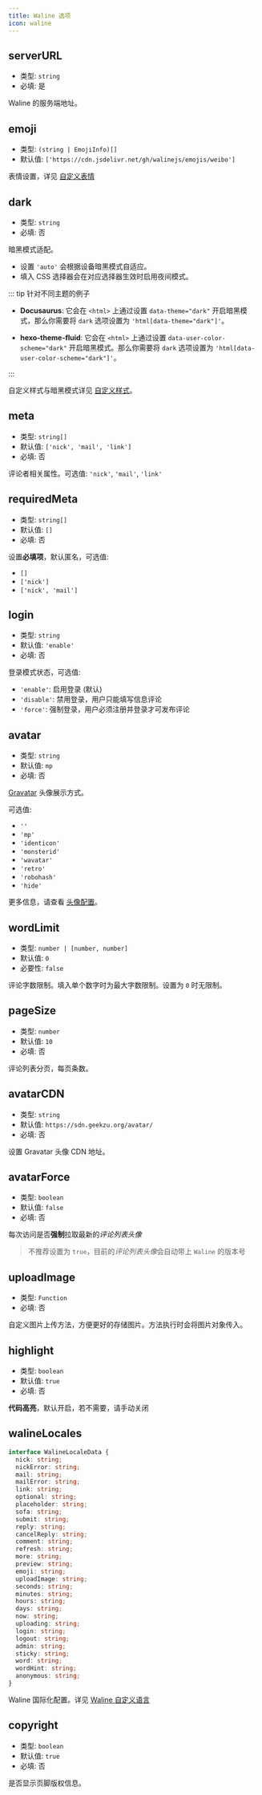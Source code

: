 ```yaml
---
title: Waline 选项
icon: waline
---
```


## serverURL

- 类型: `string`
- 必填: 是

Waline 的服务端地址。

## emoji

- 类型: `(string | EmojiInfo)[]`
- 默认值: `['https://cdn.jsdelivr.net/gh/walinejs/emojis/weibo']`

表情设置，详见 [自定义表情](../guide/client/emoji.md)

## dark

- 类型: `string`
- 必填: 否

暗黑模式适配。

- 设置 `'auto'` 会根据设备暗黑模式自适应。
- 填入 CSS 选择器会在对应选择器生效时启用夜间模式。

::: tip 针对不同主题的例子

- **Docusaurus**: 它会在 `<html>` 上通过设置 `data-theme="dark"` 开启暗黑模式，那么你需要将 `dark` 选项设置为 `'html[data-theme="dark"]'`。

- **hexo-theme-fluid**: 它会在 `<html>` 上通过设置 `data-user-color-scheme="dark"` 开启暗黑模式。那么你需要将 `dark` 选项设置为 `'html[data-user-color-scheme="dark"]'`。

:::

自定义样式与暗黑模式详见 [自定义样式](../guide/client/style.md)。

## meta

- 类型: `string[]`
- 默认值: `['nick', 'mail', 'link']`
- 必填: 否

评论者相关属性。可选值: `'nick'`, `'mail'`, `'link'`

## requiredMeta

- 类型: `string[]`
- 默认值: `[]`
- 必填: 否

设置**必填项**，默认匿名，可选值:

- `[]`
- `['nick']`
- `['nick', 'mail']`

## login

- 类型: `string`
- 默认值: `'enable'`
- 必填: 否

登录模式状态，可选值:

- `'enable'`: 启用登录 (默认)
- `'disable'`: 禁用登录，用户只能填写信息评论
- `'force'`: 强制登录，用户必须注册并登录才可发布评论

## avatar

- 类型: `string`
- 默认值: `mp`
- 必填: 否

[Gravatar](http://cn.gravatar.com/) 头像展示方式。

可选值:

- `''`
- `'mp'`
- `'identicon'`
- `'monsterid'`
- `'wavatar'`
- `'retro'`
- `'robohash'`
- `'hide'`

更多信息，请查看 [头像配置](../guide/client/avatar.md)。

## wordLimit

- 类型: `number | [number, number]`
- 默认值: `0`
- 必要性: `false`

评论字数限制。填入单个数字时为最大字数限制。设置为 `0` 时无限制。

## pageSize

- 类型: `number`
- 默认值: `10`
- 必填: 否

评论列表分页，每页条数。

## avatarCDN

- 类型: `string`
- 默认值: `https://sdn.geekzu.org/avatar/`
- 必填: 否

设置 Gravatar 头像 CDN 地址。

## avatarForce

- 类型: `boolean`
- 默认值: `false`
- 必填: 否

每次访问是否**强制**拉取最新的*评论列表头像*

> 不推荐设置为 `true`，目前的*评论列表头像*会自动带上 `Waline` 的版本号

## uploadImage

- 类型: `Function`
- 必填: 否

自定义图片上传方法，方便更好的存储图片。方法执行时会将图片对象传入。

## highlight

- 类型: `boolean`
- 默认值: `true`
- 必填: 否

**代码高亮**，默认开启，若不需要，请手动关闭

## walineLocales

```ts
interface WalineLocaleData {
  nick: string;
  nickError: string;
  mail: string;
  mailError: string;
  link: string;
  optional: string;
  placeholder: string;
  sofa: string;
  submit: string;
  reply: string;
  cancelReply: string;
  comment: string;
  refresh: string;
  more: string;
  preview: string;
  emoji: string;
  uploadImage: string;
  seconds: string;
  minutes: string;
  hours: string;
  days: string;
  now: string;
  uploading: string;
  login: string;
  logout: string;
  admin: string;
  sticky: string;
  word: string;
  wordHint: string;
  anonymous: string;
}
```

Waline 国际化配置。详见 [Waline 自定义语言](https://waline.js.org/guide/client/i18n.html#%E8%87%AA%E5%AE%9A%E4%B9%89%E8%AF%AD%E8%A8%80)

## copyright

- 类型: `boolean`
- 默认值: `true`
- 必填: 否

是否显示页脚版权信息。
